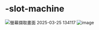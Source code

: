 # -slot-machine

![螢幕擷取畫面 2025-03-25 134117](https://github.com/user-attachments/assets/c3929574-6514-45a8-8502-98deb95eda25)
![image](https://github.com/user-attachments/assets/4851382d-1f60-48fd-a679-888eaa56bf9b)
